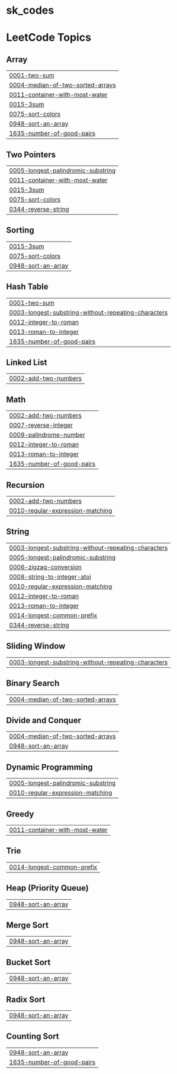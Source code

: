 # sk_codes
<!---LeetCode Topics Start-->
# LeetCode Topics
## Array
|  |
| ------- |
| [0001-two-sum](https://github.com/karuppusamy-it/sk_codes/tree/master/0001-two-sum) |
| [0004-median-of-two-sorted-arrays](https://github.com/karuppusamy-it/sk_codes/tree/master/0004-median-of-two-sorted-arrays) |
| [0011-container-with-most-water](https://github.com/karuppusamy-it/sk_codes/tree/master/0011-container-with-most-water) |
| [0015-3sum](https://github.com/karuppusamy-it/sk_codes/tree/master/0015-3sum) |
| [0075-sort-colors](https://github.com/karuppusamy-it/sk_codes/tree/master/0075-sort-colors) |
| [0948-sort-an-array](https://github.com/karuppusamy-it/sk_codes/tree/master/0948-sort-an-array) |
| [1635-number-of-good-pairs](https://github.com/karuppusamy-it/sk_codes/tree/master/1635-number-of-good-pairs) |
## Two Pointers
|  |
| ------- |
| [0005-longest-palindromic-substring](https://github.com/karuppusamy-it/sk_codes/tree/master/0005-longest-palindromic-substring) |
| [0011-container-with-most-water](https://github.com/karuppusamy-it/sk_codes/tree/master/0011-container-with-most-water) |
| [0015-3sum](https://github.com/karuppusamy-it/sk_codes/tree/master/0015-3sum) |
| [0075-sort-colors](https://github.com/karuppusamy-it/sk_codes/tree/master/0075-sort-colors) |
| [0344-reverse-string](https://github.com/karuppusamy-it/sk_codes/tree/master/0344-reverse-string) |
## Sorting
|  |
| ------- |
| [0015-3sum](https://github.com/karuppusamy-it/sk_codes/tree/master/0015-3sum) |
| [0075-sort-colors](https://github.com/karuppusamy-it/sk_codes/tree/master/0075-sort-colors) |
| [0948-sort-an-array](https://github.com/karuppusamy-it/sk_codes/tree/master/0948-sort-an-array) |
## Hash Table
|  |
| ------- |
| [0001-two-sum](https://github.com/karuppusamy-it/sk_codes/tree/master/0001-two-sum) |
| [0003-longest-substring-without-repeating-characters](https://github.com/karuppusamy-it/sk_codes/tree/master/0003-longest-substring-without-repeating-characters) |
| [0012-integer-to-roman](https://github.com/karuppusamy-it/sk_codes/tree/master/0012-integer-to-roman) |
| [0013-roman-to-integer](https://github.com/karuppusamy-it/sk_codes/tree/master/0013-roman-to-integer) |
| [1635-number-of-good-pairs](https://github.com/karuppusamy-it/sk_codes/tree/master/1635-number-of-good-pairs) |
## Linked List
|  |
| ------- |
| [0002-add-two-numbers](https://github.com/karuppusamy-it/sk_codes/tree/master/0002-add-two-numbers) |
## Math
|  |
| ------- |
| [0002-add-two-numbers](https://github.com/karuppusamy-it/sk_codes/tree/master/0002-add-two-numbers) |
| [0007-reverse-integer](https://github.com/karuppusamy-it/sk_codes/tree/master/0007-reverse-integer) |
| [0009-palindrome-number](https://github.com/karuppusamy-it/sk_codes/tree/master/0009-palindrome-number) |
| [0012-integer-to-roman](https://github.com/karuppusamy-it/sk_codes/tree/master/0012-integer-to-roman) |
| [0013-roman-to-integer](https://github.com/karuppusamy-it/sk_codes/tree/master/0013-roman-to-integer) |
| [1635-number-of-good-pairs](https://github.com/karuppusamy-it/sk_codes/tree/master/1635-number-of-good-pairs) |
## Recursion
|  |
| ------- |
| [0002-add-two-numbers](https://github.com/karuppusamy-it/sk_codes/tree/master/0002-add-two-numbers) |
| [0010-regular-expression-matching](https://github.com/karuppusamy-it/sk_codes/tree/master/0010-regular-expression-matching) |
## String
|  |
| ------- |
| [0003-longest-substring-without-repeating-characters](https://github.com/karuppusamy-it/sk_codes/tree/master/0003-longest-substring-without-repeating-characters) |
| [0005-longest-palindromic-substring](https://github.com/karuppusamy-it/sk_codes/tree/master/0005-longest-palindromic-substring) |
| [0006-zigzag-conversion](https://github.com/karuppusamy-it/sk_codes/tree/master/0006-zigzag-conversion) |
| [0008-string-to-integer-atoi](https://github.com/karuppusamy-it/sk_codes/tree/master/0008-string-to-integer-atoi) |
| [0010-regular-expression-matching](https://github.com/karuppusamy-it/sk_codes/tree/master/0010-regular-expression-matching) |
| [0012-integer-to-roman](https://github.com/karuppusamy-it/sk_codes/tree/master/0012-integer-to-roman) |
| [0013-roman-to-integer](https://github.com/karuppusamy-it/sk_codes/tree/master/0013-roman-to-integer) |
| [0014-longest-common-prefix](https://github.com/karuppusamy-it/sk_codes/tree/master/0014-longest-common-prefix) |
| [0344-reverse-string](https://github.com/karuppusamy-it/sk_codes/tree/master/0344-reverse-string) |
## Sliding Window
|  |
| ------- |
| [0003-longest-substring-without-repeating-characters](https://github.com/karuppusamy-it/sk_codes/tree/master/0003-longest-substring-without-repeating-characters) |
## Binary Search
|  |
| ------- |
| [0004-median-of-two-sorted-arrays](https://github.com/karuppusamy-it/sk_codes/tree/master/0004-median-of-two-sorted-arrays) |
## Divide and Conquer
|  |
| ------- |
| [0004-median-of-two-sorted-arrays](https://github.com/karuppusamy-it/sk_codes/tree/master/0004-median-of-two-sorted-arrays) |
| [0948-sort-an-array](https://github.com/karuppusamy-it/sk_codes/tree/master/0948-sort-an-array) |
## Dynamic Programming
|  |
| ------- |
| [0005-longest-palindromic-substring](https://github.com/karuppusamy-it/sk_codes/tree/master/0005-longest-palindromic-substring) |
| [0010-regular-expression-matching](https://github.com/karuppusamy-it/sk_codes/tree/master/0010-regular-expression-matching) |
## Greedy
|  |
| ------- |
| [0011-container-with-most-water](https://github.com/karuppusamy-it/sk_codes/tree/master/0011-container-with-most-water) |
## Trie
|  |
| ------- |
| [0014-longest-common-prefix](https://github.com/karuppusamy-it/sk_codes/tree/master/0014-longest-common-prefix) |
## Heap (Priority Queue)
|  |
| ------- |
| [0948-sort-an-array](https://github.com/karuppusamy-it/sk_codes/tree/master/0948-sort-an-array) |
## Merge Sort
|  |
| ------- |
| [0948-sort-an-array](https://github.com/karuppusamy-it/sk_codes/tree/master/0948-sort-an-array) |
## Bucket Sort
|  |
| ------- |
| [0948-sort-an-array](https://github.com/karuppusamy-it/sk_codes/tree/master/0948-sort-an-array) |
## Radix Sort
|  |
| ------- |
| [0948-sort-an-array](https://github.com/karuppusamy-it/sk_codes/tree/master/0948-sort-an-array) |
## Counting Sort
|  |
| ------- |
| [0948-sort-an-array](https://github.com/karuppusamy-it/sk_codes/tree/master/0948-sort-an-array) |
| [1635-number-of-good-pairs](https://github.com/karuppusamy-it/sk_codes/tree/master/1635-number-of-good-pairs) |
<!---LeetCode Topics End-->